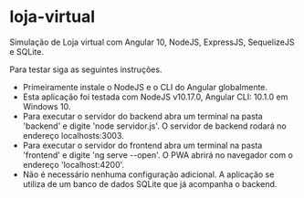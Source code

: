 # loja-virtual

Simulação de Loja virtual com Angular 10, NodeJS, ExpressJS, SequelizeJS e SQLite.

Para testar siga as seguintes instruções.

- Primeiramente instale o NodeJS e o CLI do Angular globalmente.
- Esta aplicação foi testada com NodeJS v10.17.0, Angular CLI: 10.1.0 em Windows 10.
- Para executar o servidor do backend abra um terminal na pasta 'backend' e digite 'node servidor.js'. O servidor de backend rodará no endereço localhosts:3003.
- Para executar o servidor do frontend abra um terminal na pasta 'frontend' e digite 'ng serve --open'. O PWA abrirá no navegador com o endereço 'localhost:4200'.
- Não é necessário nenhuma configuração adicional. A aplicação se utiliza de um banco de dados SQLite que já acompanha o backend.

